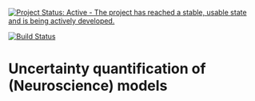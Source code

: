 [![Project Status: Active - The project has reached a stable, usable state and is being actively developed.](http://www.repostatus.org/badges/latest/active.svg)](http://www.repostatus.org/#active)

[![Build Status](https://travis-ci.com/simetenn/uncertainpy.svg?token=aSp3vyuQyzq8iEpgpnpb&branch=master)](https://travis-ci.com/simetenn/uncertainpy)


# Uncertainty quantification of (Neuroscience) models
